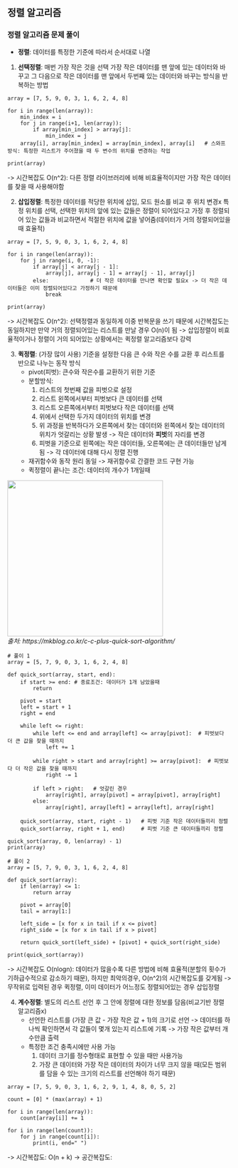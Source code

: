 ## 정렬 알고리즘

### 정렬 알고리즘 문제 풀이

* **정렬**: 데이터를 특정한 기준에 따라서 순서대로 나열

1. **선택정렬**: 매번 가장 작은 것을 선택
   가장 작은 데이터를 맨 앞에 있는 데이터와 바꾸고 그 다음으로 작은 데이터를 맨 앞에서 두번째 있는 데이터와 바꾸는 방식을 반복하는 방법

```
array = [7, 5, 9, 0, 3, 1, 6, 2, 4, 8]

for i in range(len(array)):
    min_index = i
    for j in range(i+1, len(array)):
        if array[min_index] > array[j]:
            min_index = j
    array[i], array[min_index] = array[min_index], array[i]   # 스와프 방식: 특정한 리스트가 주어졌을 때 두 변수의 위치를 변경하는 작업 

print(array)
```

-> 시간복잡도 O(n^2): 다른 정렬 라이브러리에 비해 비효율적이지만 가장 작은 데이터를 찾을 때 사용해야함

2. **삽입정렬**: 특정한 데이터를 적당한 위치에 삽입, 모드 원소를 비교 후 위치 변경x
   특정 위치를 선택, 선택한 위치의 앞에 있는 값들은 정렬이 되어있다고 가정 후 정렬되어 있는 값들과 비교하면서 적절한 위치에 값을 넣어줌(데이터가 거의 정렬되어있을 때 효율적)

```
array = [7, 5, 9, 0, 3, 1, 6, 2, 4, 8]

for i in range(len(array)):
    for j in range(i, 0, -1):
        if array[j] < array[j - 1]:
            array[j], array[j - 1] = array[j - 1], array[j]
        else:             # 더 작은 데이터를 만나면 확인할 필요x -> 더 작은 데이터들은 이미 정렬되어있다고 가정하기 때문에 
            break

print(array)
```

-> 시간복잡도 O(n^2): 선택정렬과 동일하게 이중 반복문을 쓰기 때문에 시간복잡도는 동일하지만 만약 거의 정렬되어있는 리스트를 만날 경우 O(n)이 됨
-> 삽입정렬이 비효율적이거나 정렬이 거의 되어있는 상황에서는 퀵정렬 알고리즘보다 강력

3. **퀵정렬**: (가장 많이 사용) 기준을 설정한 다음 큰 수와 작은 수를 교환 후 리스트를 반으로 나누는 동작 방식
   * pivot(피벗): 큰수와 작은수를 교환하기 위한 기준
   * 분할방식:
      1) 리스트의 첫번째 값을 피벗으로 설정
      2) 리스트 왼쪽에서부터 피벗보다 큰 데이터를 선택
      3) 리스트 오른쪽에서부터 피벗보다 작은 데이터를 선택
      4) 위에서 선택한 두가지 데이터의 위치를 변경
      5) 위 과정을 반복하다가 오른쪽에서 찾는 데이터와 왼쪽에서 찾는 데이터의 위치가 엇갈리는 상황 발생 -> 작은 데이터와 **피벗**의 자리를 변경
      6) 피벗을 기준으로 왼쪽에는 작은 데이터들, 오른쪽에는 큰 데이터들만 남게 됨 -> 각 데이터에 대해 다시 정렬 진행
   * 재귀함수와 동작 원리 동일 -> 재귀함수로 간결한 코드 구현 가능
   * 퀵정렬이 끝나는 조건: 데이터의 개수가 1개일때

<p>
  <img src="https://mkblog.co.kr/wp-content/uploads/2018/05/quickSortStep_modifed-1.png" height="350" /><br/>
  <em>출처: https://mkblog.co.kr/c-c-plus-quick-sort-algorithm/ </em>
</p>

```
# 풀이 1
array = [5, 7, 9, 0, 3, 1, 6, 2, 4, 8]

def quick_sort(array, start, end):
    if start >= end: # 종료조건: 데이터가 1개 남았을때
        return

    pivot = start
    left = start + 1
    right = end

    while left <= right:
        while left <= end and array[left] <= array[pivot]:  # 피벗보다 더 큰 값을 찾을 때까지
            left += 1

        while right > start and array[right] >= array[pivot]:  # 피벗보다 더 작은 값을 찾을 때까지
            right -= 1

        if left > right:   # 엇갈린 경우
            array[right], array[pivot] = array[pivot], array[right]
        else:
            array[right], array[left] = array[left], array[right]
    
    quick_sort(array, start, right - 1)   # 피벗 기준 작은 데이터들끼리 정렬
    quick_sort(array, right + 1, end)     # 피벗 기준 큰 데이터들끼리 정렬

quick_sort(array, 0, len(array) - 1)
print(array)
```

```
# 풀이 2
array = [5, 7, 9, 0, 3, 1, 6, 2, 4, 8]

def quick_sort(array):
    if len(array) <= 1:
        return array

    pivot = array[0]
    tail = array[1:]

    left_side = [x for x in tail if x <= pivot]
    right_side = [x for x in tail if x > pivot]

    return quick_sort(left_side) + [pivot] + quick_sort(right_side)

print(quick_sort(array))
```

-> 시간복잡도 O(nlogn): 데이터가 많을수록 다른 방법에 비해 효율적(분할의 횟수가 기하급수적으로 감소하기 때문), 하지만 최악의경우, O(n^2)의 시간복잡도를 갖게됨
-> 무작위로 입력된 경우 퀵정렬, 이미 데이터가 어느정도 정렬되어있는 경우 삽입정렬

4. **계수정렬**: 별도의 리스트 선언 후 그 안에 정렬에 대한 정보를 담음(비교기반 정렬 알고리즘x)
   * 선언한 리스트를 (가장 큰 값 - 가장 작은 값 + 1)의 크기로 선언 -> 데이터를 하나씩 확인하면서 각 값들이 몇개 있는지 리스트에 기록 -> 가장 작은 값부터 개수만큼 출력  
   * 특정한 조건 충족시에만 사용 가능
      1) 데이터 크기를 정수형태로 표현할 수 있을 때만 사용가능
      2) 가장 큰 데이터와 가장 작은 데이터의 차이가 너무 크지 않을 때(모든 범위를 담을 수 있는 크기의 리스트를 선언해야 하기 때문)

```
array = [7, 5, 9, 0, 3, 1, 6, 2, 9, 1, 4, 8, 0, 5, 2]

count = [0] * (max(array) + 1)

for i in range(len(array)):
    count[array[i]] += 1

for i in range(len(count)):
    for j in range(count[i]):
        print(i, end=" ")
```

-> 시간복잡도: O(n + k)
-> 공간복잡도:
